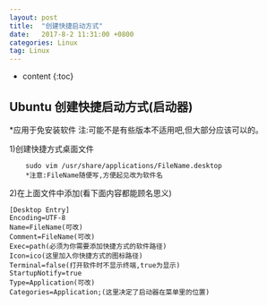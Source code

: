 ```yaml
---
layout: post
title:  "创建快捷启动方式"
date:   2017-8-2 11:31:00 +0800
categories: Linux
tag: Linux
---
```


* content
{:toc}

Ubuntu 创建快捷启动方式(启动器)
------------------------------

*应用于免安装软件
注:可能不是有些版本不适用吧,但大部分应该可以的。

1)创建快捷方式桌面文件

		sudo vim /usr/share/applications/FileName.desktop
		*注意:FileName随便写,方便起见改为软件名

2)在上面文件中添加(看下面内容都能顾名思义)
```shell
[Desktop Entry]
Encoding=UTF-8
Name=FileName(可改)
Comment=FileName(可改)
Exec=path(必须为你需要添加快捷方式的软件路径)
Icon=ico(这里加入你快捷方式的图标路径)
Terminal=false(打开软件时不显示终端,true为显示)
StartupNotify=true
Type=Application(可改)
Categories=Application;(这里决定了启动器在菜单里的位置)
```

		
		

